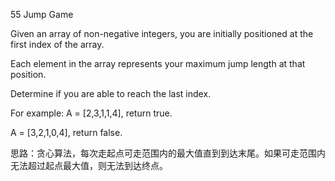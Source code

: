 55 Jump Game

Given an array of non-negative integers, you are initially positioned at the first index of the array.

Each element in the array represents your maximum jump length at that position.

Determine if you are able to reach the last index.

For example:
A = [2,3,1,1,4], return true.

A = [3,2,1,0,4], return false. 

思路：贪心算法，每次走起点可走范围内的最大值直到到达末尾。如果可走范围内无法超过起点最大值，则无法到达终点。